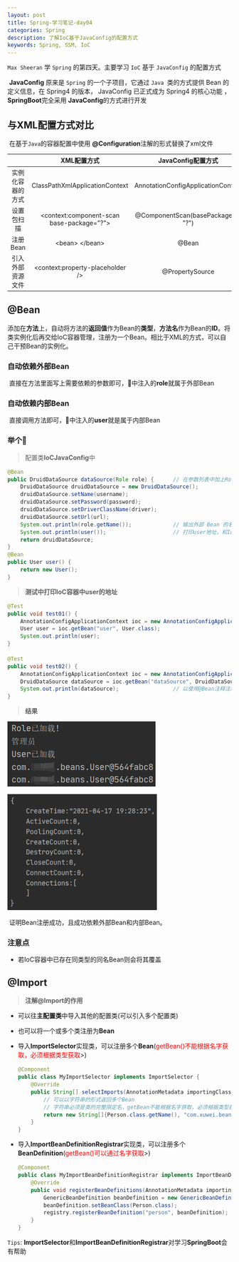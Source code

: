 ```yaml
---
layout: post
title: Spring-学习笔记-day04
categories: Spring
description: 了解IoC基于JavaConfig的配置方式
keywords: Spring, SSM, IoC
---
```




`Max Sheeran` 学 `Spring` 的第四天。主要学习 `IoC` 基于 `JavaConfig` 的配置方式

​	**JavaConfig** 原来是 `Spring` 的一个子项目，它通过 `Java `类的方式提供 Bean 的 定义信息，在 Spring4 的版本， JavaConfig 已正式成为 Spring4 的核心功能 ，**SpringBoot**完全采用 **JavaConfig**的方式进行开发

## 与XML配置方式对比

​	在基于`Java`的容器配置中使用 **@Configuration**注解的形式替换了xml文件

|                  |                   XML配置方式                   |         JavaConfig配置方式         |
| :--------------: | :---------------------------------------------: | :--------------------------------: |
| 实例化容器的方式 |         ClassPathXmlApplicationContext          | AnnotationConfigApplicationContext |
|    设置包扫描    | &lt;context:component-scan base-package="?"&gt; | @ComponentScan(basePackages = "?") |
|     注册Bean     |           &lt;bean&gt; &lt;/bean&gt;            |               @Bean                |
| 引入外部资源文件 |     &lt;context:property-placeholder /&gt;      |          @PropertySource           |

## @Bean

​	添加在**方法**上，自动将方法的**返回值**作为Bean的**类型**，**方法名**作为Bean的**ID**。将类实例化后再交给IoC容器管理，注册为一个Bean。相比于XML的方式，可以自己干预Bean的实例化。

### 自动依赖外部Bean

​	直接在方法里面写上需要依赖的参数即可，:chestnut:中​注入的**role**就属于外部Bean

### 自动依赖内部Bean

​	直接调用方法即可，:chestnut:中注入的**user**就是属于内部Bean

### 举个:chestnut:

> 配置类**IoCJavaConfig**中

```java
@Bean
public DruidDataSource dataSource(Role role) {		// 在参数列表中加上Role，就可以依赖外部Bean
    DruidDataSource druidDataSource = new DruidDataSource();
    druidDataSource.setName(username);
    druidDataSource.setPassword(password);
    druidDataSource.setDriverClassName(driver);
    druidDataSource.setUrl(url);
    System.out.println(role.getName());				// 输出外部 Bean 的名称，证明依赖成功
    System.out.println(user());						// 打印user地址，和IoC容器中的user进行对比，以证明依赖成功
    return druidDataSource;
}
@Bean
public User user() {
    return new User();
}
```

> **测试中打印IoC容器中user的地址**

```java
@Test
public void test01() {
	AnnotationConfigApplicationContext ioc = new AnnotationConfigApplicationContext(IoCJavaConfig.class);
    User user = ioc.getBean("user", User.class);
    System.out.println(user);
}

@Test
public void test02() {
    AnnotationConfigApplicationContext ioc = new AnnotationConfigApplicationContext(IoCJavaConfig.class);
    DruidDataSource dataSource = ioc.getBean("dataSource", DruidDataSource.class);
    System.out.println(dataSource);					// 以使用@Bean注释注册Bean成功
}
```

> **结果**

![](/images/posts/Spring/inject_inner_bean.png)

<img src="/images/posts/Spring/inject_bean.png" style="zoom:80%;" />



​	证明Bean注册成功，且成功依赖外部Bean和内部Bean。

### 注意点

- 若IoC容器中已存在同类型的同名Bean则会将其覆盖

## @Import

> **注解@Import的作用**

- 可以往**主配置类**中导入其他的配置类(可以引入多个配置类)

- 也可以将一个或多个类注册为**Bean**

- 导入**ImportSelector**实现类，可以注册多个**Bean**(<font color="red">getBean()不能根据名字获取，必须根据类型获取</font>>)

  ```java
  @Component
  public class MyImportSelector implements ImportSelector {
      @Override
      public String[] selectImports(AnnotationMetadata importingClassMetadata) {
          // 可以以字符串的形式返回多个Bean
          // 字符串必须是类的完整限定名，getBean不能根据名字获取，必须根据类型获取
          return new String[]{Person.class.getName(), "com.xuwei.beans.Wife"};
      }
  }
  ```

- 导入**ImportBeanDefinitionRegistrar**实现类，可以注册多个**BeanDefinition**(<font color="red">getBean()可以通过名字获取</font>>)

  ```java
  @Component
  public class MyImportBeanDefinitionRegistrar implements ImportBeanDefinitionRegistrar {
      @Override
      public void registerBeanDefinitions(AnnotationMetadata importingClassMetadata, BeanDefinitionRegistry registry) {
          GenericBeanDefinition beanDefinition = new GenericBeanDefinition();
          beanDefinition.setBeanClass(Person.class);
          registry.registerBeanDefinition("person", beanDefinition);
      }
  }
  ```

`Tips`: **ImportSelector**和**ImportBeanDefinitionRegistrar**对学习**SpringBoot**会有帮助

